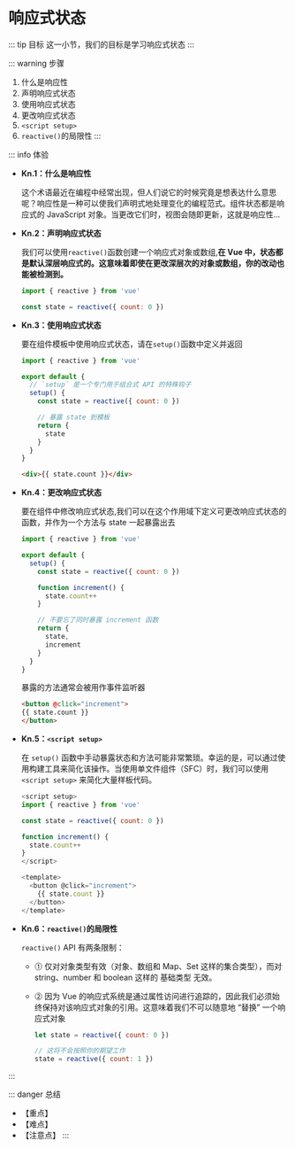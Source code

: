 # 响应式状态

::: tip 目标
这一小节，我们的目标是学习响应式状态
:::

::: warning 步骤

1. 什么是响应性
2. 声明响应式状态
3. 使用响应式状态
4. 更改响应式状态
5. `<script setup>`
6. `reactive()`的局限性
:::

::: info 体验

* **Kn.1：什么是响应性**

  这个术语最近在编程中经常出现，但人们说它的时候究竟是想表达什么意思呢？响应性是一种可以使我们声明式地处理变化的编程范式。组件状态都是响应式的 JavaScript 对象。当更改它们时，视图会随即更新，这就是响应性...

* **Kn.2：声明响应式状态**

  我们可以使用`reactive()`函数创建一个响应式对象或数组,**在 Vue 中，状态都是默认深层响应式的。这意味着即使在更改深层次的对象或数组，你的改动也能被检测到。**

  ```js
  import { reactive } from 'vue'

  const state = reactive({ count: 0 })
  ```

* **Kn.3：使用响应式状态**

  要在组件模板中使用响应式状态，请在`setup()`函数中定义并返回

  ```js
  import { reactive } from 'vue'

  export default {
    // `setup` 是一个专门用于组合式 API 的特殊钩子
    setup() {
      const state = reactive({ count: 0 })

      // 暴露 state 到模板
      return {
        state
      }
    }
  }
  ```

  ```html
  <div>{{ state.count }}</div>
  ```

* **Kn.4：更改响应式状态**

  要在组件中修改响应式状态,我们可以在这个作用域下定义可更改响应式状态的函数，并作为一个方法与 state 一起暴露出去

  ```js
  import { reactive } from 'vue'
  
  export default {
    setup() {
      const state = reactive({ count: 0 })
  
      function increment() {
        state.count++
      }
  
      // 不要忘了同时暴露 increment 函数
      return {
        state,
        increment
      }
    }
  }
  ```

  暴露的方法通常会被用作事件监听器

  ```html
  <button @click="increment">
  {{ state.count }}
  </button>
  ```

* **Kn.5：`<script setup>`**

  在 `setup()` 函数中手动暴露状态和方法可能非常繁琐。幸运的是，可以通过使用构建工具来简化该操作。当使用单文件组件（SFC）时，我们可以使用 `<script setup>` 来简化大量样板代码。

  ```js
  <script setup>
  import { reactive } from 'vue'

  const state = reactive({ count: 0 })

  function increment() {
    state.count++
  }
  </script>

  <template>
    <button @click="increment">
      {{ state.count }}
    </button>
  </template>
  ```

* **Kn.6：`reactive()`的局限性**

  `reactive()` API 有两条限制：
  * ⓵ 仅对对象类型有效（对象、数组和 Map、Set 这样的集合类型），而对 string、number 和 boolean 这样的 基础类型 无效。
  * ⓶ 因为 Vue 的响应式系统是通过属性访问进行追踪的，因此我们必须始终保持对该响应式对象的引用。这意味着我们不可以随意地 “替换” 一个响应式对象

    ```js
    let state = reactive({ count: 0 })

    // 这将不会按照你的期望工作
    state = reactive({ count: 1 })
    ```

:::

::: danger 总结

* 【重点】
* 【难点】
* 【注意点】
:::
